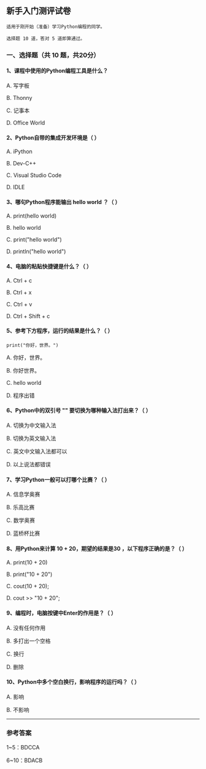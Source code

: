 ## 新手入门测评试卷

```
适用于刚开始（准备）学习Python编程的同学。

选择题 10 道，答对 5 道即算通过。
```

### 一、选择题（共 10 题，共20分）

#### 1、课程中使用的Python编程工具是什么？

A. 写字板

B. Thonny

C. 记事本

D. Office World

#### 2、Python自带的集成开发环境是（ ）

A. iPython

B. Dev-C++

C. Visual Studio Code

D. IDLE

#### 3、哪句Python程序能输出 hello world ？（ ）

A. print(hello world)

B. hello world

C. print("hello world")

D. println("hello world")

#### 4、电脑的粘贴快捷键是什么？（ ）

A. Ctrl + c

B. Ctrl + x

C. Ctrl + v

D. Ctrl + Shift + c

#### 5、参考下方程序，运行的结果是什么？（ ）

```
print("你好，世界。")
```

A. 你好，世界。

B. 你好世界。

C. hello world

D. 程序出错

#### 6、Python中的双引号 "" 要切换为哪种输入法打出来？（ ）

A. 切换为中文输入法

B. 切换为英文输入法

C. 英文中文输入法都可以

D. 以上说法都错误

#### 7、学习Python一般可以打哪个比赛？（ ）

A. 信息学奥赛

B. 乐高比赛

C. 数学奥赛

D. 蓝桥杯比赛

#### 8、用Python来计算 10 + 20，期望的结果是30 ，以下程序正确的是？（ ）

A. print(10 + 20)

B. print("10 + 20")

C. cout(10 + 20);

D. cout >> "10 + 20";

#### 9、编程时，电脑按键中Enter的作用是？（ ）

A. 没有任何作用

B. 多打出一个空格

C. 换行

D. 删除

#### 10、Python中多个空白换行，影响程序的运行吗？（ ）

A. 影响

B. 不影响



---



### 参考答案

1~5：BDCCA

6~10：BDACB





